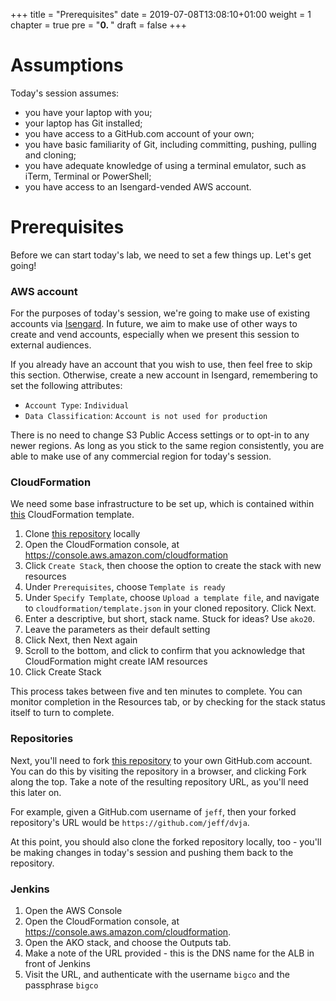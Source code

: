 +++
title = "Prerequisites"
date = 2019-07-08T13:08:10+01:00
weight = 1
chapter = true
pre = "<b>0. </b>"
draft = false
+++

# Assumptions

Today's session assumes:

- you have your laptop with you;
- your laptop has Git installed;
- you have access to a GitHub.com account of your own;
- you have basic familiarity of Git, including committing, pushing, pulling and cloning;
- you have adequate knowledge of using a terminal emulator, such as iTerm, Terminal or PowerShell;
- you have access to an Isengard-vended AWS account.

# Prerequisites

Before we can start today's lab, we need to set a few things up. Let's get going!

### AWS account

For the purposes of today's session, we're going to make use of existing accounts via [Isengard](https://isengard.amazon.com). In future, we aim to make use of other ways to create and vend accounts, especially when we present this session to external audiences.

If you already have an account that you wish to use, then feel free to skip this section. Otherwise, create a new account in Isengard, remembering to set the following attributes:

- `Account Type`: `Individual`
- `Data Classification`: `Account is not used for production`

There is no need to change S3 Public Access settings or to opt-in to any newer regions. As long as you stick to the same region consistently, you are able to make use of any commercial region for today's session.

### CloudFormation

We need some base infrastructure to be set up, which is contained within [this](https://github.com/ajlanghorn/aws-ako20-cicd-security/blob/master/cloudformation/template.json) CloudFormation template.

1. Clone [this repository](https://github.com/ajlanghorn/aws-ako20-cicd-security) locally
1. Open the CloudFormation console, at https://console.aws.amazon.com/cloudformation
1. Click `Create Stack`, then choose the option to create the stack with new resources
1. Under `Prerequisites`, choose `Template is ready`
1. Under `Specify Template`, choose `Upload a template file`, and navigate to `cloudformation/template.json` in your cloned repository. Click Next.
1. Enter a descriptive, but short, stack name. Stuck for ideas? Use `ako20`.
1. Leave the parameters as their default setting
1. Click Next, then Next again
1. Scroll to the bottom, and click to confirm that you acknowledge that CloudFormation might create IAM resources
1. Click Create Stack

This process takes between five and ten minutes to complete. You can monitor completion in the Resources tab, or by checking for the stack status itself to turn to complete.

### Repositories

Next, you'll need to fork [this repository](https://github.com/ajlanghorn/dvja) to your own GitHub.com account. You can do this by visiting the repository in a browser, and clicking Fork along the top. Take a note of the resulting repository URL, as you'll need this later on.

For example, given a GitHub.com username of `jeff`, then your forked repository's URL would be `https://github.com/jeff/dvja`.

At this point, you should also clone the forked repository locally, too - you'll be making changes in today's session and pushing them back to the repository.

### Jenkins

1. Open the AWS Console
1. Open the CloudFormation console, at https://console.aws.amazon.com/cloudformation.
1. Open the AKO stack, and choose the Outputs tab.
1. Make a note of the URL provided - this is the DNS name for the ALB in front of Jenkins
1. Visit the URL, and authenticate with the username `bigco` and the passphrase `bigco`
